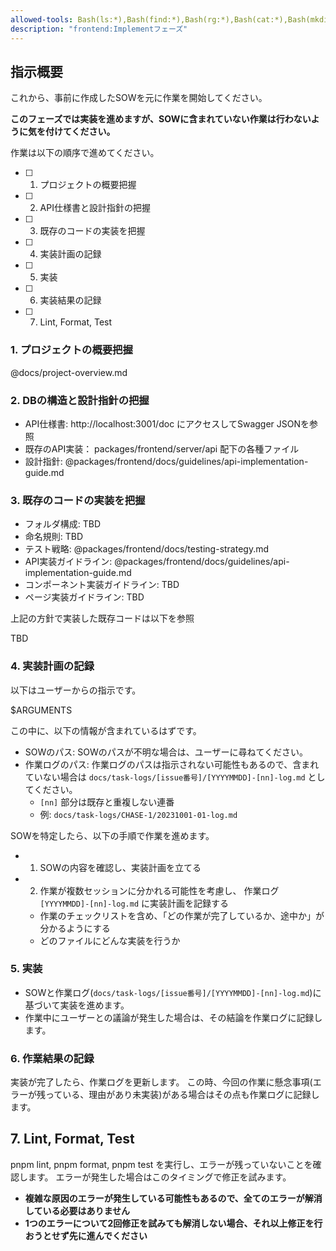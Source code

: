 ```yaml
---
allowed-tools: Bash(ls:*),Bash(find:*),Bash(rg:*),Bash(cat:*),Bash(mkdir:*),Bash(touch:*),Bash(gh run list:*),Bash(gh run view:*),Bash(gh pr list:*),Bash(gh pr view:*),Bash(gh repo view:*),Bash(gh api:*),Bash(pnpm lint),Bash(pnpm format),Bash(pnpm test),Bash(pnpm --filter backend lint),Bash(pnpm --filter backend test),Bash(pnpm --filter backend format),Bash(pnpm --filter backend test src/*),mcp__context7__resolve-library-id,mcp__context7__get-library-docs,mcp__plane__create_issue,mcp__plane__get_projects,mcp__plane__update_issue,mcp__deepwiki__ask_question,mcp__plane__get_issue_using_readable_identifier,mcp__github__get_pull_request_comments,mcp__github__get_pull_request,WebFetch(domain:localhost),WebFetch(domain:github.com),Read(packages/frontend/**),Read(docs/**),Read(docs/**),Edit(packages/frontend/**)
description: "frontend:Implementフェーズ"
---
```


## 指示概要

これから、事前に作成したSOWを元に作業を開始してください。

**このフェーズでは実装を進めますが、SOWに含まれていない作業は行わないように気を付けてください。**

作業は以下の順序で進めてください。

- [ ] 1. プロジェクトの概要把握
- [ ] 2. API仕様書と設計指針の把握
- [ ] 3. 既存のコードの実装を把握
- [ ] 4. 実装計画の記録
- [ ] 5. 実装
- [ ] 6. 実装結果の記録
- [ ] 7. Lint, Format, Test

### 1. プロジェクトの概要把握

@docs/project-overview.md

### 2. DBの構造と設計指針の把握

- API仕様書: http://localhost:3001/doc にアクセスしてSwagger JSONを参照
- 既存のAPI実装： packages/frontend/server/api 配下の各種ファイル
- 設計指針: @packages/frontend/docs/guidelines/api-implementation-guide.md

### 3. 既存のコードの実装を把握

- フォルダ構成: TBD
- 命名規則: TBD
- テスト戦略: @packages/frontend/docs/testing-strategy.md
- API実装ガイドライン: @packages/frontend/docs/guidelines/api-implementation-guide.md
- コンポーネント実装ガイドライン: TBD
- ページ実装ガイドライン: TBD

上記の方針で実装した既存コードは以下を参照

TBD

### 4. 実装計画の記録

以下はユーザーからの指示です。

<user-instruction>
$ARGUMENTS
</user-instruction>

この中に、以下の情報が含まれているはずです。

- SOWのパス: SOWのパスが不明な場合は、ユーザーに尋ねてください。
- 作業ログのパス: 作業ログのパスは指示されない可能性もあるので、含まれていない場合は `docs/task-logs/[issue番号]/[YYYYMMDD]-[nn]-log.md` としてください。
  - `[nn]` 部分は既存と重複しない連番
  - 例: `docs/task-logs/CHASE-1/20231001-01-log.md`

SOWを特定したら、以下の手順で作業を進めます。

- 1. SOWの内容を確認し、実装計画を立てる
- 2. 作業が複数セッションに分かれる可能性を考慮し、 作業ログ `[YYYYMMDD]-[nn]-log.md` に実装計画を記録する
  - 作業のチェックリストを含め、「どの作業が完了しているか、途中か」が分かるようにする
  - どのファイルにどんな実装を行うか

### 5. 実装

- SOWと作業ログ(`docs/task-logs/[issue番号]/[YYYYMMDD]-[nn]-log.md`)に基づいて実装を進めます。
- 作業中にユーザーとの議論が発生した場合は、その結論を作業ログに記録します。

### 6. 作業結果の記録

実装が完了したら、作業ログを更新します。
この時、今回の作業に懸念事項(エラーが残っている、理由があり未実装)がある場合はその点も作業ログに記録します。

## 7. Lint, Format, Test

pnpm lint, pnpm format, pnpm test を実行し、エラーが残っていないことを確認します。
エラーが発生した場合はこのタイミングで修正を試みます。

- **複雑な原因のエラーが発生している可能性もあるので、全てのエラーが解消している必要はありません**
- **1つのエラーについて2回修正を試みても解消しない場合、それ以上修正を行おうとせず先に進んでください**
